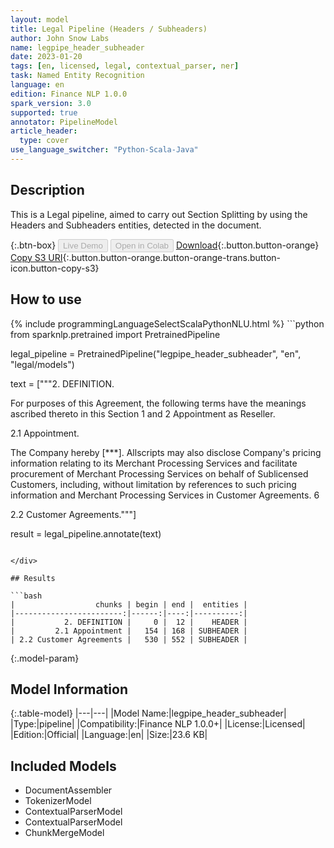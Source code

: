 ```yaml
---
layout: model
title: Legal Pipeline (Headers / Subheaders)
author: John Snow Labs
name: legpipe_header_subheader
date: 2023-01-20
tags: [en, licensed, legal, contextual_parser, ner]
task: Named Entity Recognition
language: en
edition: Finance NLP 1.0.0
spark_version: 3.0
supported: true
annotator: PipelineModel
article_header:
  type: cover
use_language_switcher: "Python-Scala-Java"
---
```


## Description

This is a Legal pipeline, aimed to carry out Section Splitting by using the Headers and Subheaders entities, detected in the document.

{:.btn-box}
<button class="button button-orange" disabled>Live Demo</button>
<button class="button button-orange" disabled>Open in Colab</button>
[Download](https://s3.amazonaws.com/auxdata.johnsnowlabs.com/finance/models/legpipe_header_subheader_en_1.0.0_3.0_1674240927153.zip){:.button.button-orange}
[Copy S3 URI](s3://auxdata.johnsnowlabs.com/finance/models/legpipe_header_subheader_en_1.0.0_3.0_1674240927153.zip){:.button.button-orange.button-orange-trans.button-icon.button-copy-s3}

## How to use



<div class="tabs-box" markdown="1">
{% include programmingLanguageSelectScalaPythonNLU.html %}
```python
from sparknlp.pretrained import PretrainedPipeline

legal_pipeline = PretrainedPipeline("legpipe_header_subheader", "en", "legal/models")

text = ["""2. DEFINITION. 

For purposes of this Agreement, the following terms have the meanings ascribed thereto in this Section 1 and 2 Appointment as Reseller.

2.1 Appointment. 

The Company hereby [***]. Allscripts may also disclose Company's pricing information relating to its Merchant Processing Services and facilitate procurement of Merchant Processing Services on behalf of Sublicensed Customers, including, without limitation by references to such pricing information and Merchant Processing Services in Customer Agreements. 6

2.2 Customer Agreements."""]

result = legal_pipeline.annotate(text)
```

</div>

## Results

```bash
|                  chunks | begin | end |  entities |
|------------------------:|------:|----:|----------:|
|           2. DEFINITION |     0 |  12 |    HEADER |
|         2.1 Appointment |   154 | 168 | SUBHEADER |
| 2.2 Customer Agreements |   530 | 552 | SUBHEADER |
```

{:.model-param}
## Model Information

{:.table-model}
|---|---|
|Model Name:|legpipe_header_subheader|
|Type:|pipeline|
|Compatibility:|Finance NLP 1.0.0+|
|License:|Licensed|
|Edition:|Official|
|Language:|en|
|Size:|23.6 KB|

## Included Models

- DocumentAssembler
- TokenizerModel
- ContextualParserModel
- ContextualParserModel
- ChunkMergeModel